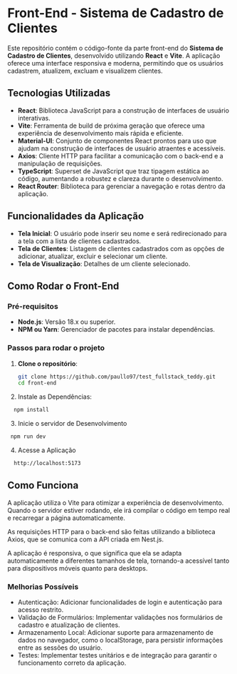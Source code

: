 # Front-End - Sistema de Cadastro de Clientes

Este repositório contém o código-fonte da parte front-end do **Sistema de Cadastro de Clientes**, desenvolvido utilizando **React** e **Vite**. A aplicação oferece uma interface responsiva e moderna, permitindo que os usuários cadastrem, atualizem, excluam e visualizem clientes.

## Tecnologias Utilizadas

- **React**: Biblioteca JavaScript para a construção de interfaces de usuário interativas.
- **Vite**: Ferramenta de build de próxima geração que oferece uma experiência de desenvolvimento mais rápida e eficiente.
- **Material-UI**: Conjunto de componentes React prontos para uso que ajudam na construção de interfaces de usuário atraentes e acessíveis.
- **Axios**: Cliente HTTP para facilitar a comunicação com o back-end e a manipulação de requisições.
- **TypeScript**: Superset de JavaScript que traz tipagem estática ao código, aumentando a robustez e clareza durante o desenvolvimento.
- **React Router**: Biblioteca para gerenciar a navegação e rotas dentro da aplicação.

## Funcionalidades da Aplicação

- **Tela Inicial**: O usuário pode inserir seu nome e será redirecionado para a tela com a lista de clientes cadastrados.
- **Tela de Clientes**: Listagem de clientes cadastrados com as opções de adicionar, atualizar, excluir e selecionar um cliente.
- **Tela de Visualização**: Detalhes de um cliente selecionado.

## Como Rodar o Front-End

### Pré-requisitos

- **Node.js**: Versão 18.x ou superior.
- **NPM ou Yarn**: Gerenciador de pacotes para instalar dependências.

### Passos para rodar o projeto

1. **Clone o repositório**:

   ```bash
   git clone https://github.com/paullo97/test_fullstack_teddy.git
   cd front-end
   ```

2. Instale as Dependências:
  ```bash
    npm install
  ```

3. Inicie o servidor de Desenvolvimento
 ```bash 
  npm run dev
 ```

4. Acesse a Aplicação
  ```bash
    http://localhost:5173
  ```


## Como Funciona
  A aplicação utiliza o Vite para otimizar a experiência de desenvolvimento. Quando o servidor estiver rodando, ele irá compilar o código em tempo real e recarregar a página automaticamente.

  As requisições HTTP para o back-end são feitas utilizando a biblioteca Axios, que se comunica com a API criada em Nest.js.
  
  A aplicação é responsiva, o que significa que ela se adapta automaticamente a diferentes tamanhos de tela, tornando-a acessível tanto para dispositivos móveis quanto para desktops.

### Melhorias Possíveis
- Autenticação: Adicionar funcionalidades de login e autenticação para acesso restrito.
- Validação de Formulários: Implementar validações nos formulários de cadastro e atualização de clientes.
- Armazenamento Local: Adicionar suporte para armazenamento de dados no navegador, como o localStorage, para persistir informações entre as sessões do usuário.
- Testes: Implementar testes unitários e de integração para garantir o funcionamento correto da aplicação.